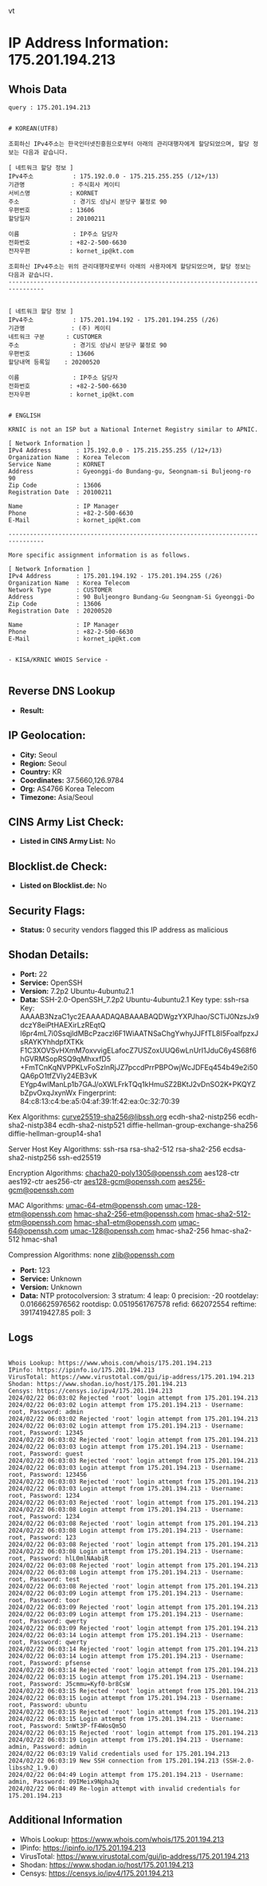 vt
# IP Address Information: 175.201.194.213

## Whois Data
```
query : 175.201.194.213


# KOREAN(UTF8)

조회하신 IPv4주소는 한국인터넷진흥원으로부터 아래의 관리대행자에게 할당되었으며, 할당 정보는 다음과 같습니다.

[ 네트워크 할당 정보 ]
IPv4주소           : 175.192.0.0 - 175.215.255.255 (/12+/13)
기관명             : 주식회사 케이티
서비스명           : KORNET
주소               : 경기도 성남시 분당구 불정로 90
우편번호           : 13606
할당일자           : 20100211

이름               : IP주소 담당자
전화번호           : +82-2-500-6630
전자우편           : kornet_ip@kt.com

조회하신 IPv4주소는 위의 관리대행자로부터 아래의 사용자에게 할당되었으며, 할당 정보는 다음과 같습니다.
--------------------------------------------------------------------------------


[ 네트워크 할당 정보 ]
IPv4주소           : 175.201.194.192 - 175.201.194.255 (/26)
기관명             : (주) 케이티
네트워크 구분      : CUSTOMER
주소               : 경기도 성남시 분당구 불정로 90
우편번호           : 13606
할당내역 등록일    : 20200520

이름               : IP주소 담당자
전화번호           : +82-2-500-6630
전자우편           : kornet_ip@kt.com


# ENGLISH

KRNIC is not an ISP but a National Internet Registry similar to APNIC.

[ Network Information ]
IPv4 Address       : 175.192.0.0 - 175.215.255.255 (/12+/13)
Organization Name  : Korea Telecom
Service Name       : KORNET
Address            : Gyeonggi-do Bundang-gu, Seongnam-si Buljeong-ro 90
Zip Code           : 13606
Registration Date  : 20100211

Name               : IP Manager
Phone              : +82-2-500-6630
E-Mail             : kornet_ip@kt.com

--------------------------------------------------------------------------------

More specific assignment information is as follows.

[ Network Information ]
IPv4 Address       : 175.201.194.192 - 175.201.194.255 (/26)
Organization Name  : Korea Telecom
Network Type       : CUSTOMER
Address            : 90 Buljeongro Bundang-Gu Seongnam-Si Gyeonggi-Do
Zip Code           : 13606
Registration Date  : 20200520

Name               : IP Manager
Phone              : +82-2-500-6630
E-Mail             : kornet_ip@kt.com


- KISA/KRNIC WHOIS Service -


```
## Reverse DNS Lookup
- **Result:** 

## IP Geolocation:
- **City:** Seoul
- **Region:** Seoul
- **Country:** KR
- **Coordinates:** 37.5660,126.9784
- **Org:** AS4766 Korea Telecom
- **Timezone:** Asia/Seoul

## CINS Army List Check:
- **Listed in CINS Army List:** 
No

## Blocklist.de Check:
- **Listed on Blocklist.de:** 
No

## Security Flags:
- **Status:** 0 security vendors flagged this IP address as malicious

## Shodan Details:
- **Port:** 22
- **Service:** OpenSSH
- **Version:** 7.2p2 Ubuntu-4ubuntu2.1
- **Data:** SSH-2.0-OpenSSH_7.2p2 Ubuntu-4ubuntu2.1
Key type: ssh-rsa
Key: AAAAB3NzaC1yc2EAAAADAQABAAABAQDWgzYXPJhao/SCTiJ0NzsJx9dczY8eiPtHAEXirLzREqtQ
l6pr4mL7i0SsqjldMBcPzaczl6F1WiAATNSaChgYwhyJJFfTL8I5FoalfpzxJsRAYKYhhdpfXTKk
F1C3XOVSvHXmM7oxvvigELafocZ7USZoxUUQ6wLnUrI1JduC6y4S68f6hGVRMSopRSQ9qMhxxfD5
+FmTCnKqNVPPKLvFoSzInRjJZ7pccdPrrPBPOwjWcJDFEq454b49e2i50QA6pO1tfZVIy24EB3vK
EYgp4wlManLp1b7GAJ/oXWLFrkTQq1kHmuSZ2BKtJ2vDnSO2K+PKQYZbZpvOxqJxynWx
Fingerprint: 84:c8:13:c4:be:a5:04:af:39:1f:42:ea:0c:32:70:39

Kex Algorithms:
	curve25519-sha256@libssh.org
	ecdh-sha2-nistp256
	ecdh-sha2-nistp384
	ecdh-sha2-nistp521
	diffie-hellman-group-exchange-sha256
	diffie-hellman-group14-sha1

Server Host Key Algorithms:
	ssh-rsa
	rsa-sha2-512
	rsa-sha2-256
	ecdsa-sha2-nistp256
	ssh-ed25519

Encryption Algorithms:
	chacha20-poly1305@openssh.com
	aes128-ctr
	aes192-ctr
	aes256-ctr
	aes128-gcm@openssh.com
	aes256-gcm@openssh.com

MAC Algorithms:
	umac-64-etm@openssh.com
	umac-128-etm@openssh.com
	hmac-sha2-256-etm@openssh.com
	hmac-sha2-512-etm@openssh.com
	hmac-sha1-etm@openssh.com
	umac-64@openssh.com
	umac-128@openssh.com
	hmac-sha2-256
	hmac-sha2-512
	hmac-sha1

Compression Algorithms:
	none
	zlib@openssh.com


- **Port:** 123
- **Service:** Unknown
- **Version:** Unknown
- **Data:** NTP
protocolversion: 3
stratum: 4
leap: 0
precision: -20
rootdelay: 0.0166625976562
rootdisp: 0.0519561767578
refid: 662072554
reftime: 3917419427.85
poll: 3



## Logs
```

Whois Lookup: https://www.whois.com/whois/175.201.194.213
IPinfo: https://ipinfo.io/175.201.194.213
VirusTotal: https://www.virustotal.com/gui/ip-address/175.201.194.213
Shodan: https://www.shodan.io/host/175.201.194.213
Censys: https://censys.io/ipv4/175.201.194.213
2024/02/22 06:03:02 Rejected 'root' login attempt from 175.201.194.213
2024/02/22 06:03:02 Login attempt from 175.201.194.213 - Username: root, Password: admin
2024/02/22 06:03:02 Rejected 'root' login attempt from 175.201.194.213
2024/02/22 06:03:02 Login attempt from 175.201.194.213 - Username: root, Password: 12345
2024/02/22 06:03:02 Rejected 'root' login attempt from 175.201.194.213
2024/02/22 06:03:03 Login attempt from 175.201.194.213 - Username: root, Password: guest
2024/02/22 06:03:03 Rejected 'root' login attempt from 175.201.194.213
2024/02/22 06:03:03 Login attempt from 175.201.194.213 - Username: root, Password: 123456
2024/02/22 06:03:03 Rejected 'root' login attempt from 175.201.194.213
2024/02/22 06:03:03 Login attempt from 175.201.194.213 - Username: root, Password: 1234
2024/02/22 06:03:03 Rejected 'root' login attempt from 175.201.194.213
2024/02/22 06:03:08 Login attempt from 175.201.194.213 - Username: root, Password: 1234
2024/02/22 06:03:08 Rejected 'root' login attempt from 175.201.194.213
2024/02/22 06:03:08 Login attempt from 175.201.194.213 - Username: root, Password: 123
2024/02/22 06:03:08 Rejected 'root' login attempt from 175.201.194.213
2024/02/22 06:03:08 Login attempt from 175.201.194.213 - Username: root, Password: hlL0mlNAabiR
2024/02/22 06:03:08 Rejected 'root' login attempt from 175.201.194.213
2024/02/22 06:03:08 Login attempt from 175.201.194.213 - Username: root, Password: test
2024/02/22 06:03:08 Rejected 'root' login attempt from 175.201.194.213
2024/02/22 06:03:09 Login attempt from 175.201.194.213 - Username: root, Password: toor
2024/02/22 06:03:09 Rejected 'root' login attempt from 175.201.194.213
2024/02/22 06:03:09 Login attempt from 175.201.194.213 - Username: root, Password: qwerty
2024/02/22 06:03:09 Rejected 'root' login attempt from 175.201.194.213
2024/02/22 06:03:14 Login attempt from 175.201.194.213 - Username: root, Password: qwerty
2024/02/22 06:03:14 Rejected 'root' login attempt from 175.201.194.213
2024/02/22 06:03:14 Login attempt from 175.201.194.213 - Username: root, Password: pfsense
2024/02/22 06:03:14 Rejected 'root' login attempt from 175.201.194.213
2024/02/22 06:03:15 Login attempt from 175.201.194.213 - Username: root, Password: J5cmmu=Kyf0-br8CsW
2024/02/22 06:03:15 Rejected 'root' login attempt from 175.201.194.213
2024/02/22 06:03:15 Login attempt from 175.201.194.213 - Username: root, Password: ubuntu
2024/02/22 06:03:15 Rejected 'root' login attempt from 175.201.194.213
2024/02/22 06:03:15 Login attempt from 175.201.194.213 - Username: root, Password: 5nWt3P-fF4WosQm5O
2024/02/22 06:03:15 Rejected 'root' login attempt from 175.201.194.213
2024/02/22 06:03:19 Login attempt from 175.201.194.213 - Username: admin, Password: admin
2024/02/22 06:03:19 Valid credentials used for 175.201.194.213
2024/02/22 06:03:19 New SSH connection from 175.201.194.213 (SSH-2.0-libssh2_1.9.0)
2024/02/22 06:04:49 Login attempt from 175.201.194.213 - Username: admin, Password: 09IMeix9NphaJq
2024/02/22 06:04:49 Re-login attempt with invalid credentials for 175.201.194.213

```
## Additional Information
- Whois Lookup: https://www.whois.com/whois/175.201.194.213
- IPinfo: https://ipinfo.io/175.201.194.213
- VirusTotal: https://www.virustotal.com/gui/ip-address/175.201.194.213
- Shodan: https://www.shodan.io/host/175.201.194.213
- Censys: https://censys.io/ipv4/175.201.194.213

